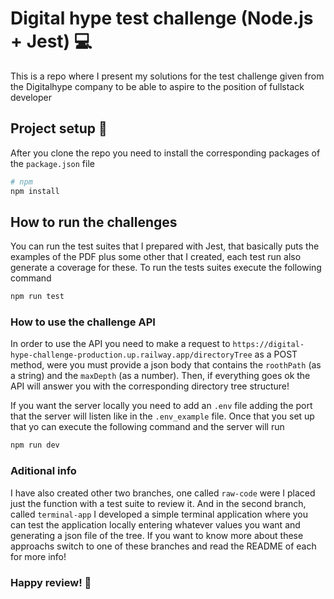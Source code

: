 # Digital hype test challenge (Node.js + Jest) 💻

This is a repo where I present my solutions for the test challenge given from the Digitalhype company to be able to aspire to the position of fullstack developer

## Project setup 📝

After you clone the repo you need to install the corresponding packages of the `package.json` file

```bash
# npm
npm install
```

## How to run the challenges

You can run the test suites that I prepared with Jest, that basically puts the examples of the PDF plus some other that I created, each test run also generate a coverage for these. To run the tests suites execute the following command

```bash
npm run test
```

### How to use the challenge API

In order to use the API you need to make a request to `https://digital-hype-challenge-production.up.railway.app/directoryTree` as a POST method, were you must provide a json body that contains the `roothPath` (as a string) and the `maxDepth` (as a number).
Then, if everything goes ok the API will answer you with the corresponding directory tree structure!

If you want the server locally you need to add an `.env` file adding the port that the server will listen like in the `.env_example` file. Once that you set up that yo can execute the following command and the server will run

```bash
npm run dev
```

### Aditional info

I have also created other two branches, one called `raw-code` were I placed just the function with a test suite to review it.
And in the second branch, called `terminal-app` I developed a simple terminal application where you can test the application locally entering whatever values you want and generating a json file of the tree.
If you want to know more about these approachs switch to one of these branches and read the README of each for more info!

### Happy review! 🚀
